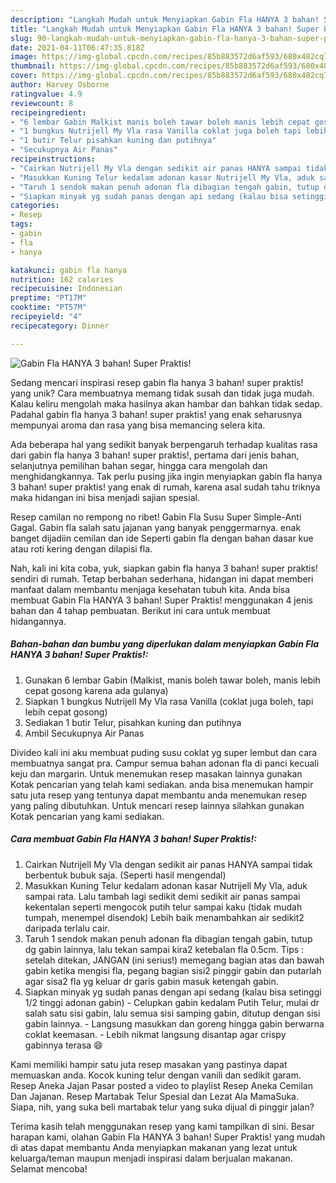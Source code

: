 ```yaml
---
description: "Langkah Mudah untuk Menyiapkan Gabin Fla HANYA 3 bahan! Super Praktis! yang Menggugah Selera"
title: "Langkah Mudah untuk Menyiapkan Gabin Fla HANYA 3 bahan! Super Praktis! yang Menggugah Selera"
slug: 90-langkah-mudah-untuk-menyiapkan-gabin-fla-hanya-3-bahan-super-praktis-yang-menggugah-selera
date: 2021-04-11T06:47:35.818Z
image: https://img-global.cpcdn.com/recipes/85b883572d6af593/680x482cq70/gabin-fla-hanya-3-bahan-super-praktis-foto-resep-utama.jpg
thumbnail: https://img-global.cpcdn.com/recipes/85b883572d6af593/680x482cq70/gabin-fla-hanya-3-bahan-super-praktis-foto-resep-utama.jpg
cover: https://img-global.cpcdn.com/recipes/85b883572d6af593/680x482cq70/gabin-fla-hanya-3-bahan-super-praktis-foto-resep-utama.jpg
author: Harvey Osborne
ratingvalue: 4.9
reviewcount: 8
recipeingredient:
- "6 lembar Gabin Malkist manis boleh tawar boleh manis lebih cepat gosong karena ada gulanya"
- "1 bungkus Nutrijell My Vla rasa Vanilla coklat juga boleh tapi lebih cepat gosong"
- "1 butir Telur pisahkan kuning dan putihnya"
- "Secukupnya Air Panas"
recipeinstructions:
- "Cairkan Nutrijell My Vla dengan sedikit air panas HANYA sampai tidak berbentuk bubuk saja. (Seperti hasil mengendal)"
- "Masukkan Kuning Telur kedalam adonan kasar Nutrijell My Vla, aduk sampai rata. Lalu tambah lagi sedikit demi sedikit air panas sampai kekentalan seperti mengocok putih telur sampai kaku (tidak mudah tumpah, menempel disendok) Lebih baik menambahkan air sedikit2 daripada terlalu cair."
- "Taruh 1 sendok makan penuh adonan fla dibagian tengah gabin, tutup dg gabin lainnya, lalu tekan sampai kira2 ketebalan fla 0.5cm. Tips : setelah ditekan, JANGAN (ini serius!) memegang bagian atas dan bawah gabin ketika mengisi fla, pegang bagian sisi2 pinggir gabin dan putarlah agar sisa2 fla yg keluar dr garis gabin masuk ketengah gabin."
- "Siapkan minyak yg sudah panas dengan api sedang (kalau bisa setinggi 1/2 tinggi adonan gabin) Celupkan gabin kedalam Putih Telur, mulai dr salah satu sisi gabin, lalu semua sisi samping gabin, ditutup dengan sisi gabin lainnya. Langsung masukkan dan goreng hingga gabin berwarna coklat keemasan. Lebih nikmat langsung disantap agar crispy gabinnya terasa 😄"
categories:
- Resep
tags:
- gabin
- fla
- hanya

katakunci: gabin fla hanya 
nutrition: 162 calories
recipecuisine: Indonesian
preptime: "PT17M"
cooktime: "PT57M"
recipeyield: "4"
recipecategory: Dinner

---
```



![Gabin Fla HANYA 3 bahan! Super Praktis!](https://img-global.cpcdn.com/recipes/85b883572d6af593/680x482cq70/gabin-fla-hanya-3-bahan-super-praktis-foto-resep-utama.jpg)

Sedang mencari inspirasi resep gabin fla hanya 3 bahan! super praktis! yang unik? Cara membuatnya memang tidak susah dan tidak juga mudah. Kalau keliru mengolah maka hasilnya akan hambar dan bahkan tidak sedap. Padahal gabin fla hanya 3 bahan! super praktis! yang enak seharusnya mempunyai aroma dan rasa yang bisa memancing selera kita.

Ada beberapa hal yang sedikit banyak berpengaruh terhadap kualitas rasa dari gabin fla hanya 3 bahan! super praktis!, pertama dari jenis bahan, selanjutnya pemilihan bahan segar, hingga cara mengolah dan menghidangkannya. Tak perlu pusing jika ingin menyiapkan gabin fla hanya 3 bahan! super praktis! yang enak di rumah, karena asal sudah tahu triknya maka hidangan ini bisa menjadi sajian spesial.

Resep camilan no rempong no ribet! Gabin Fla Susu Super Simple-Anti Gagal. Gabin fla salah satu jajanan yang banyak penggermarnya. enak banget dijadiin cemilan dan ide Seperti gabin fla dengan bahan dasar kue atau roti kering dengan dilapisi fla.


Nah, kali ini kita coba, yuk, siapkan gabin fla hanya 3 bahan! super praktis! sendiri di rumah. Tetap berbahan sederhana, hidangan ini dapat memberi manfaat dalam membantu menjaga kesehatan tubuh kita. Anda bisa membuat Gabin Fla HANYA 3 bahan! Super Praktis! menggunakan 4 jenis bahan dan 4 tahap pembuatan. Berikut ini cara untuk membuat hidangannya.

<!--inarticleads1-->

##### Bahan-bahan dan bumbu yang diperlukan dalam menyiapkan Gabin Fla HANYA 3 bahan! Super Praktis!:

1. Gunakan 6 lembar Gabin (Malkist, manis boleh tawar boleh, manis lebih cepat gosong karena ada gulanya)
1. Siapkan 1 bungkus Nutrijell My Vla rasa Vanilla (coklat juga boleh, tapi lebih cepat gosong)
1. Sediakan 1 butir Telur, pisahkan kuning dan putihnya
1. Ambil Secukupnya Air Panas


Divideo kali ini aku membuat puding susu coklat yg super lembut dan cara membuatnya sangat pra. Campur semua bahan adonan fla di panci kecuali keju dan margarin. Untuk menemukan resep masakan lainnya gunakan Kotak pencarian yang telah kami sediakan. anda bisa menemukan hampir satu juta resep yang tentunya dapat membantu anda menemukan resep yang paling dibutuhkan. Untuk mencari resep lainnya silahkan gunakan Kotak pencarian yang kami sediakan. 

<!--inarticleads2-->

##### Cara membuat Gabin Fla HANYA 3 bahan! Super Praktis!:

1. Cairkan Nutrijell My Vla dengan sedikit air panas HANYA sampai tidak berbentuk bubuk saja. (Seperti hasil mengendal)
1. Masukkan Kuning Telur kedalam adonan kasar Nutrijell My Vla, aduk sampai rata. Lalu tambah lagi sedikit demi sedikit air panas sampai kekentalan seperti mengocok putih telur sampai kaku (tidak mudah tumpah, menempel disendok) Lebih baik menambahkan air sedikit2 daripada terlalu cair.
1. Taruh 1 sendok makan penuh adonan fla dibagian tengah gabin, tutup dg gabin lainnya, lalu tekan sampai kira2 ketebalan fla 0.5cm. Tips : setelah ditekan, JANGAN (ini serius!) memegang bagian atas dan bawah gabin ketika mengisi fla, pegang bagian sisi2 pinggir gabin dan putarlah agar sisa2 fla yg keluar dr garis gabin masuk ketengah gabin.
1. Siapkan minyak yg sudah panas dengan api sedang (kalau bisa setinggi 1/2 tinggi adonan gabin) - Celupkan gabin kedalam Putih Telur, mulai dr salah satu sisi gabin, lalu semua sisi samping gabin, ditutup dengan sisi gabin lainnya. - Langsung masukkan dan goreng hingga gabin berwarna coklat keemasan. - Lebih nikmat langsung disantap agar crispy gabinnya terasa 😄


Kami memiliki hampir satu juta resep masakan yang pastinya dapat memuaskan anda. Kocok kuning telur dengan vanili dan sedikit garam. Resep Aneka Jajan Pasar posted a video to playlist Resep Aneka Cemilan Dan Jajanan. Resep Martabak Telur Spesial dan Lezat Ala MamaSuka. Siapa, nih, yang suka beli martabak telur yang suka dijual di pinggir jalan? 

Terima kasih telah menggunakan resep yang kami tampilkan di sini. Besar harapan kami, olahan Gabin Fla HANYA 3 bahan! Super Praktis! yang mudah di atas dapat membantu Anda menyiapkan makanan yang lezat untuk keluarga/teman maupun menjadi inspirasi dalam berjualan makanan. Selamat mencoba!
